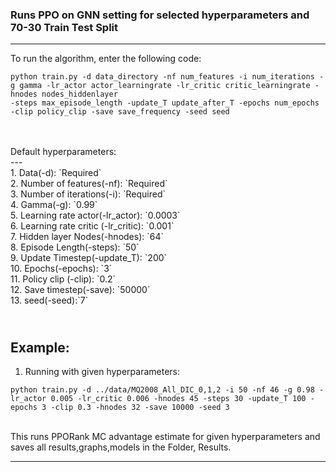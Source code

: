 ### Runs PPO on GNN setting for selected hyperparameters and 70-30 Train Test Split

---


To run the algorithm, enter the following code:<br>
``` 
python train.py -d data_directory -nf num_features -i num_iterations -g gamma -lr_actor actor_learningrate -lr_critic critic_learningrate -hnodes nodes_hiddenlayer
-steps max_episode_length -update_T update_after_T -epochs num_epochs -clip policy_clip -save save_frequency -seed seed 
```
<br>
<br>Default hyperparameters:<br> 
---<br>
1. Data(-d): `Required` <br>
2. Number of features(-nf): `Required` <br>
3. Number of iterations(-i): `Required` <br>
4. Gamma(-g): `0.99` <br>
5. Learning rate actor(-lr_actor): `0.0003` <br>
6. Learning rate critic (-lr_critic): `0.001` <br>
7. Hidden layer Nodes(-hnodes): `64` <br>
8. Episode Length(-steps): `50` <br>
9. Update Timestep(-update_T): `200` <br>
10. Epochs(-epochs): `3` <br>
11. Policy clip (-clip): `0.2` <br>
12. Save timestep(-save): `50000` <br>
13. seed(-seed):`7` <br>


<br>Example: 
---
1. Running with given hyperparameters: <br> 
``` 
python train.py -d ../data/MQ2008_All_DIC_0,1,2 -i 50 -nf 46 -g 0.98 -lr_actor 0.005 -lr_critic 0.006 -hnodes 45 -steps 30 -update_T 100 -epochs 3 -clip 0.3 -hnodes 32 -save 10000 -seed 3
```



<br>
This runs PPORank MC advantage estimate for given hyperparameters and saves all results,graphs,models in the Folder, Results.

---



